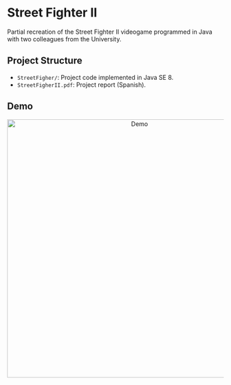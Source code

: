 # Street Fighter II

Partial recreation of the Street Fighter II videogame programmed in Java with two colleagues from the University.

## Project Structure

- `StreetFigher/`: Project code implemented in Java SE 8.
- `StreetFigherII.pdf`: Project report (Spanish).

## Demo
<p align="center">
  <img src="video.gif" alt="Demo" width="600"/>
</p>
